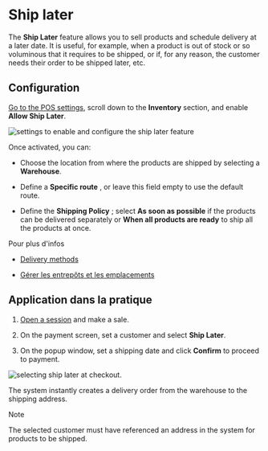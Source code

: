 # Ship later

The **Ship Later** feature allows you to sell products and schedule delivery
at a later date. It is useful, for example, when a product is out of stock or
so voluminous that it requires to be shipped, or if, for any reason, the
customer needs their order to be shipped later, etc.

## Configuration

[Go to the POS settings](../configuration#configuration-settings), scroll
down to the **Inventory** section, and enable **Allow Ship Later**.

![settings to enable and configure the ship later
feature](../../../../_images/settings3.png)

Once activated, you can:

  * Choose the location from where the products are shipped by selecting a **Warehouse**.

  * Define a **Specific route** , or leave this field empty to use the default route.

  * Define the **Shipping Policy** ; select **As soon as possible** if the products can be delivered separately or **When all products are ready** to ship all the products at once.

<div class="alert alert-secondary">
<p class="alert-title">
Pour plus d'infos</p><ul>
<li><p><a href="../../../inventory_and_mrp/inventory/shipping_receiving/setup_configuration/delivery_method">Delivery methods</a></p></li>
<li><p><a href="../../../inventory_and_mrp/inventory/warehouses_storage/inventory_management/warehouses_locations">Gérer les entrepôts et les emplacements</a></p></li>
</ul>
</div>

## Application dans la pratique

  1. [Open a session](../../point_of_sale#pos-session-start) and make a sale.

  2. On the payment screen, set a customer and select **Ship Later**.

  3. On the popup window, set a shipping date and click **Confirm** to proceed to payment.

![selecting ship later at checkout.](../../../../_images/payment1.png)

The system instantly creates a delivery order from the warehouse to the
shipping address.

<div class="alert alert-primary">
<p class="alert-title">
Note</p><p>The selected customer must have referenced an address in the system for products to be shipped.</p>
</div>


